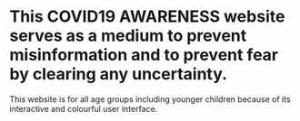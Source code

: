 # This COVID19 AWARENESS website serves as a medium to prevent misinformation and to prevent fear by clearing any uncertainty. 
This website is for all age groups including younger children because of its interactive and colourful user interface.
